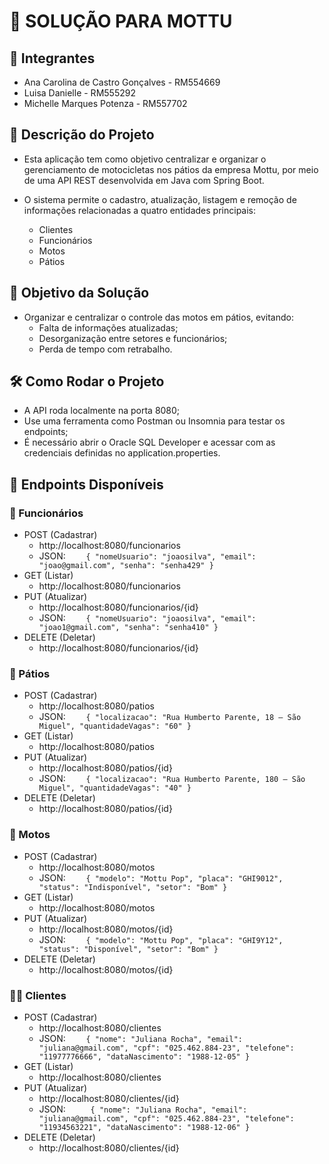 # 🚀 SOLUÇÃO PARA MOTTU

## 👥 Integrantes

- Ana Carolina de Castro Gonçalves - RM554669
- Luisa Danielle - RM555292
- Michelle Marques Potenza - RM557702

## 📄 Descrição do Projeto
- Esta aplicação tem como objetivo centralizar e organizar o gerenciamento de motocicletas nos pátios da empresa Mottu, por meio de uma API REST desenvolvida em Java com Spring Boot.

- O sistema permite o cadastro, atualização, listagem e remoção de informações relacionadas a quatro entidades principais:
  - Clientes
  - Funcionários
  - Motos
  - Pátios

## 🎯 Objetivo da Solução

- Organizar e centralizar o controle das motos em pátios, evitando:
  - Falta de informações atualizadas;
  - Desorganização entre setores e funcionários;
  - Perda de tempo com retrabalho.

## 🛠️ Como Rodar o Projeto

- A API roda localmente na porta 8080; 
- Use uma ferramenta como Postman ou Insomnia para testar os endpoints;
- É necessário abrir o Oracle SQL Developer e acessar com as credenciais definidas no application.properties.


## 📡 Endpoints Disponíveis
### 👤 Funcionários
  - POST (Cadastrar)
    - http://localhost:8080/funcionarios
    - JSON: 
`    {
      "nomeUsuario": "joaosilva",
      "email": "joao@gmail.com",
      "senha": "senha429"
    }`
  - GET (Listar)
    - http://localhost:8080/funcionarios
  - PUT (Atualizar)
    - http://localhost:8080/funcionarios/{id}
    - JSON:
`    {
      "nomeUsuario": "joaosilva",
      "email": "joao1@gmail.com",
      "senha": "senha410"
    }`
  - DELETE (Deletar)
    - http://localhost:8080/funcionarios/{id}

### 🏢 Pátios
  - POST (Cadastrar)
    - http://localhost:8080/patios
    - JSON:
`    {
      "localizacao": "Rua Humberto Parente, 18 – São Miguel",
      "quantidadeVagas": "60"
    }`
  - GET (Listar)
    - http://localhost:8080/patios
  - PUT (Atualizar)
    - http://localhost:8080/patios/{id}
    - JSON:
`    {
      "localizacao": "Rua Humberto Parente, 180 – São Miguel",
      "quantidadeVagas": "40"
    }`
  - DELETE (Deletar)
    - http://localhost:8080/patios/{id}

### 🛵 Motos
  - POST (Cadastrar)
    - http://localhost:8080/motos
    - JSON:
`    {
      "modelo": "Mottu Pop",
      "placa": "GHI9012",
      "status": "Indisponível",
      "setor": "Bom"
    }`
  - GET (Listar)
    - http://localhost:8080/motos
  - PUT (Atualizar)
    - http://localhost:8080/motos/{id}
    - JSON:
`    {
      "modelo": "Mottu Pop",
      "placa": "GHI9Y12",
      "status": "Disponível",
      "setor": "Bom"
    }`
  - DELETE (Deletar)
    - http://localhost:8080/motos/{id}


### 🧍‍♀️ Clientes
  - POST (Cadastrar)
    - http://localhost:8080/clientes
    - JSON:
`    {
      "nome": "Juliana Rocha",
      "email": "juliana@gmail.com",
      "cpf": "025.462.884-23",
      "telefone": "11977776666",
      "dataNascimento": "1988-12-05"
     }`
  - GET (Listar)
    - http://localhost:8080/clientes
  - PUT (Atualizar)
    - http://localhost:8080/clientes/{id}
    - JSON:
`     {
       "nome": "Juliana Rocha",
       "email": "juliana@gmail.com",
       "cpf": "025.462.884-23",
       "telefone": "11934563221",
       "dataNascimento": "1988-12-06"
     }`
   - DELETE (Deletar)
       - http://localhost:8080/clientes/{id}